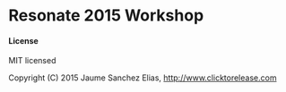 # Resonate 2015 Workshop

#### License ####

MIT licensed

Copyright (C) 2015 Jaume Sanchez Elias, http://www.clicktorelease.com